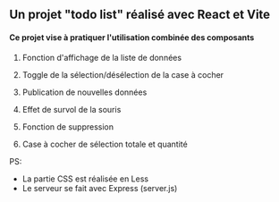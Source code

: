 ## Un projet "todo list" réalisé avec React et Vite

#### Ce projet vise à pratiquer l'utilisation combinée des composants

1. Fonction d'affichage de la liste de données

2. Toggle de la sélection/désélection de la case à cocher

3. Publication de nouvelles données

4. Effet de survol de la souris

5. Fonction de suppression

6. Case à cocher de sélection totale et quantité

PS: 
- La partie CSS est réalisée en Less
- Le serveur se fait avec Express (server.js)